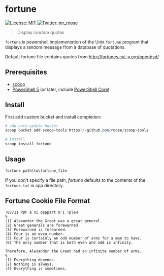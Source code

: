 <h1>fortune</h1>
<p>
  <a href="./LICENSE" target="_blank">
    <img alt="License: MIT" src="https://img.shields.io/badge/License-MIT-yellow.svg" />
  </a>
  <a href="https://twitter.com/mr_roose" target="_blank">
    <img alt="Twitter: mr_roose" src="https://img.shields.io/twitter/follow/mr_roose.svg?style=social" />
  </a>
</p>


> Display random quotes

`fortune` is powershell implementation of the Unix `fortune` program that displays a random message from a database of quotations.

Default fortune file contains quotes from http://fortunes.cat-v.org/openbsd/

## Prerequisites

- [scoop](https://github.com/lukesampson/scoop)
- [PowerShell 5](https://aka.ms/wmf5download) (or later, include [PowerShell Core](https://docs.microsoft.com/en-us/powershell/scripting/install/installing-powershell-core-on-windows?view=powershell-6))

## Install

First add custom bucket and install completion:

```powershell
# add auto-update bucket
scoop bucket add scoop-tools https://github.com/roose/scoop-tools

# install
scoop install fortune
```

## Usage

```powershell
fortune path\to\fortune_file
```

If you don't specify a file path, *fortune* defaults to the contents of the `fortune.txt` in app directory.

## Fortune Cookie File Format

```
!07/11 PDP a ni deppart m'I !pleH
%
(1) Alexander the Great was a great general.
(2) Great generals are forewarned.
(3) Forewarned is forearmed.
(4) Four is an even number.
(5) Four is certainly an odd number of arms for a man to have.
(6) The only number that is both even and odd is infinity.

Therefore, Alexander the Great had an infinite number of arms.
%
(1) Everything depends.
(2) Nothing is always.
(3) Everything is sometimes.
```


